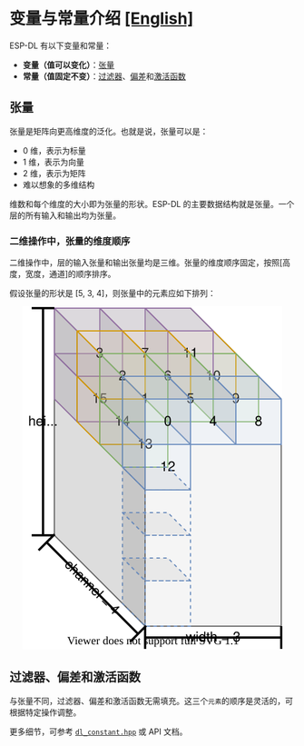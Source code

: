 # 变量与常量介绍 [[English]](../en/about_type_define.md)

ESP-DL 有以下变量和常量：

- **变量（值可以变化）**：[张量](../../include/typedef/dl_variable.hpp/#15)
- **常量（值固定不变）**：[过滤器](../../include/typedef/dl_constant.hpp/#33)、[偏差](../../include/typedef/dl_constant.hpp/#55)和[激活函数](../../include/typedef/dl_constant.hpp/#67)



## 张量

张量是矩阵向更高维度的泛化。也就是说，张量可以是：

- 0 维，表示为标量
- 1 维，表示为向量
- 2 维，表示为矩阵
- 难以想象的多维结构

维数和每个维度的大小即为张量的形状。ESP-DL 的主要数据结构就是张量。一个层的所有输入和输出均为张量。



### 二维操作中，张量的维度顺序

二维操作中，层的输入张量和输出张量均是三维。张量的维度顺序固定，按照[高度，宽度，通道]的顺序排序。

假设张量的形状是 [5, 3, 4]，则张量中的元素应如下排列：

   <p align="center">
    <img width="%" src="../../img/tensor_3d_sequence.drawio.svg"> 
   </p>




## 过滤器、偏差和激活函数

与张量不同，过滤器、偏差和激活函数无需填充。这三个`元素`的顺序是灵活的，可根据特定操作调整。

更多细节，可参考 [`dl_constant.hpp`](../../include/typedef/dl_constant.hpp) 或 API 文档。
